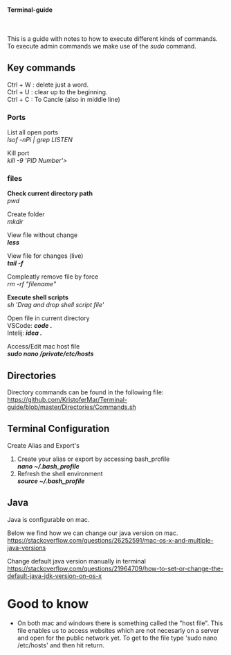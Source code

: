 # <h4>Terminal-guide</h4> <br>

This is a guide with notes to how to execute different kinds of commands. <br>
To execute admin commands we make use of the <i>sudo</i> command. <br>

## Key commands <br>

Ctrl + W : delete just a word. <br>
Ctrl + U : clear up to the beginning. <br>
Ctrl + C : To Cancle (also in middle line) <br>

### Ports <br>

List all open ports <br>
<i> lsof -nPi | grep LISTEN </i>

Kill port <br>
<i> kill -9 'PID Number'> </i>


### files <br>

<b>Check current directory path<br> </b>
<i>pwd</i>

Create folder <br>
<i>mkdir</i>

View file without change <br>
<b><i>less</i></b>

View file for changes (live) <br>
<b><i>tail -f </i></b>

Compleatly remove file by force <br>
<i> rm -rf "filename" </i>

<b>Execute shell scripts <br></b>
<i>sh 'Drag and drop shell script file' </i>

Open file in current directory <br>
VSCode: <b><i>code .</i></b> <br>
Intelij: <b><i>idea .</i></b>

Access/Edit mac host file <br>
<b><i>sudo nano /private/etc/hosts</i></b>

## Directories <br>

Directory commands can be found in the following file: <br>
https://github.com/KristoferMar/Terminal-guide/blob/master/Directories/Commands.sh


## Terminal Configuration <br>

Create Alias and Export's<br>
1. Create your alias or export by accessing bash_profile<br>
<b><i>nano ~/.bash_profile</i></b> <br>
2. Refresh the shell environment <br>
<b><i>source ~/.bash_profile</i></b>

## Java <br>

Java is configurable on mac. <br>

Below we find how we can change our java version on mac. <br>
https://stackoverflow.com/questions/26252591/mac-os-x-and-multiple-java-versions <br>

Change default java version manually in terminal <br>
https://stackoverflow.com/questions/21964709/how-to-set-or-change-the-default-java-jdk-version-on-os-x

# Good to know  <br>
- On both mac and windows there is something called the "host file". This file enables us to access websites which are not necesarly on a server and open for the public network yet. To get to the file type 'sudo nano /etc/hosts' and then hit return.
